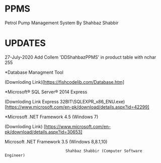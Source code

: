 # PPMS
Petrol Pump Management System By Shahbaz Shabbir

#  UPDATES

  27-July-2020
    Add Collem 'DDShahbazPPMS' in product table with nchar 255
    
*Database Managment Tool

(Downloding Link)[https://fishcodelib.com/Database.htm]
    
*Microsoft® SQL Server® 2014 Express

(Downloding Link Express 32BIT\SQLEXPR_x86_ENU.exe) [https://www.microsoft.com/en-pk/download/details.aspx?id=42299]

*Microsoft .NET Framework 4.5 (Windows 7)

(Downloding Link) [https://www.microsoft.com/en-pk/download/details.aspx?id=30653]

Microsoft .NET Framework 3.5 (Windows 8,8.1,10)


                               Shahbaz Shabbir (Computer Software Engineer)
